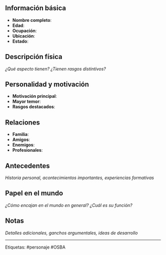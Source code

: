 ## Información básica

- **Nombre completo**:
- **Edad**:
- **Ocupación**:
- **Ubicación**:
- **Estado**:

## Descripción física

*¿Qué aspecto tienen? ¿Tienen rasgos distintivos?*

## Personalidad y motivación

- **Motivación principal**:
- **Mayor temor**:
- **Rasgos destacados**:

## Relaciones

- **Familia**:
- **Amigos**:
- **Enemigos**:
- **Profesionales**:

## Antecedentes

*Historia personal, acontecimientos importantes, experiencias formativas*

## Papel en el mundo

*¿Cómo encajan en el mundo en general? ¿Cuál es su función?*

## Notas

*Detalles adicionales, ganchos argumentales, ideas de desarrollo*

---
Etiquetas: #personaje #OSBA